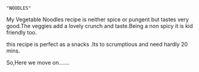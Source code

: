     "NOODLES"
   My Vegetable Noodles recipe is neither spice or pungent but tastes very good.The veggies add a lovely crunch and taste.Being a non spicy it is kid friendly too.

   this recipe is perfect as a snacks .Its to scrumptious and need hardly 20 mins.

   So,Here we move on.......
    
